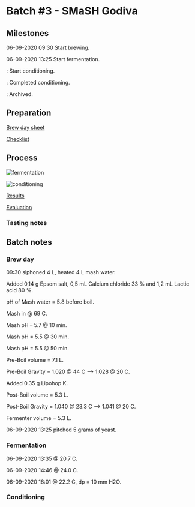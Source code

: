 # Batch #3 - SMaSH Godiva

## Milestones

06-09-2020 09:30 Start brewing.

06-09-2020 13:25 Start fermentation.

: Start conditioning.

: Completed conditioning.

: Archived.

## Preparation

[Brew day sheet](./Batch_3_03_SMaSH_Godiva_brew_day_sheet.pdf)

[Checklist](./Batch_3_03_SMaSH_Godiva_checklist.pdf)

## Process

![fermentation]()

![conditioning]()

[Results](./Batch_3_03_BSMaSH_Godiva_results.pdf)

[Evaluation]()

### Tasting notes

## Batch notes

### Brew day

09:30 siphoned 4 L, heated  4 L mash water.

Added 0,14 g Epsom salt, 0,5 mL Calcium chloride 33 % and 1,2 mL Lactic acid 80 %.

pH of Mash water = 5.8 before boil.

Mash in @ 69 C.

Mash pH – 5.7 @ 10 min.

Mash pH = 5.5 @ 30 min.

Mash pH = 5.5 @ 50 min.

Pre-Boil volume = 7.1 L.

Pre-Boil Gravity = 1.020 @ 44 C --> 1.028 @ 20 C.

Added 0.35 g Lipohop K.

Post-Boil volume = 5.3 L.

Post-Boil Gravity = 1.040 @ 23.3 C --> 1.041 @ 20 C.

Fermenter volume = 5.3 L.

06-09-2020 13:25 pitched 5 grams of yeast.

### Fermentation

06-09-2020 13:35 @ 20.7 C.

06-09-2020 14:46 @ 24.0 C.

06-09-2020 16:01 @ 22.2 C, dp = 10 mm H2O.

### Conditioning
